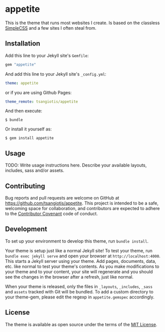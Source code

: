 # appetite

This is the theme that runs most websites I create. Is based on the classless
[SimpleCSS](https://simplecss.org/) and a few sites I often steal from.

## Installation

Add this line to your Jekyll site's `Gemfile`:

```ruby
gem "appetite"
```

And add this line to your Jekyll site's `_config.yml`:

```yaml
theme: appetite
```

or if you are using Github Pages:

```yaml
theme_remote: tsangiotis/appetite
```

And then execute:

    $ bundle

Or install it yourself as:

    $ gem install appetite

## Usage

TODO: Write usage instructions here. Describe your available layouts, includes, sass and/or assets.

## Contributing

Bug reports and pull requests are welcome on GitHub at https://github.com/tsangiotis/appetite. This project is intended to be a safe, welcoming space for collaboration, and contributors are expected to adhere to the [Contributor Covenant](http://contributor-covenant.org) code of conduct.

## Development

To set up your environment to develop this theme, run `bundle install`.

Your theme is setup just like a normal Jekyll site! To test your theme, run `bundle exec jekyll serve` and open your browser at `http://localhost:4000`. This starts a Jekyll server using your theme. Add pages, documents, data, etc. like normal to test your theme's contents. As you make modifications to your theme and to your content, your site will regenerate and you should see the changes in the browser after a refresh, just like normal.

When your theme is released, only the files in `_layouts`, `_includes`, `_sass` and `assets` tracked with Git will be bundled.
To add a custom directory to your theme-gem, please edit the regexp in `appetite.gemspec` accordingly.

## License

The theme is available as open source under the terms of the [MIT License](https://opensource.org/licenses/MIT).
